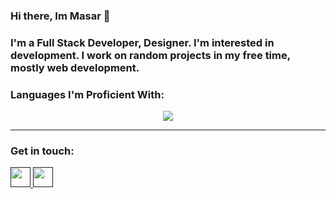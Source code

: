 ### Hi there, Im Masar 👋

### I'm a Full Stack Developer, Designer. I'm interested in development. I work on random projects in my free time, mostly web development.


### Languages I'm Proficient With:
<p align="center">
  <a href="https://skillicons.dev">
    <img src="https://skillicons.dev/icons?i=css,bots,firebase,html,js,mongodb,nextjs,nodejs,react,tailwind,ts" />
  </a>
</p>

---

### Get in touch:
<a href="">
  <img height="32" width="32" src="https://cdn.jsdelivr.net/npm/simple-icons@v6/icons/discord.svg" />
</a>
<a href="">
  <img height="32" width="32" src="https://cdn.jsdelivr.net/npm/simple-icons@v6/icons/linkedin.svg" />
</a>
